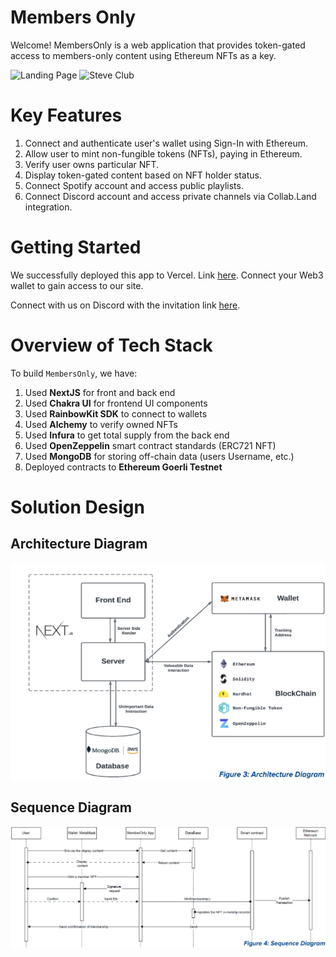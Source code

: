 # Members Only

Welcome! MembersOnly is a web application that provides token-gated access to members-only content using Ethereum NFTs as a key.

![Landing Page](/app/public/LandingPage.png)
![Steve Club](/app/public/SteveClub.png)

# Key Features

1. Connect and authenticate user's wallet using Sign-In with Ethereum.
2. Allow user to mint non-fungible tokens (NFTs), paying in Ethereum.
3. Verify user owns particular NFT.
4. Display token-gated content based on NFT holder status.
5. Connect Spotify account and access public playlists.
6. Connect Discord account and access private channels via Collab.Land integration.

# Getting Started

We successfully deployed this app to Vercel. Link [here](https://qut-capstone-2023.vercel.app/). Connect your Web3 wallet to gain access to our site. 

Connect with us on Discord with the invitation link [here](https://discord.gg/Mz3VGaekfW).

# Overview of Tech Stack

To build `MembersOnly`, we have:

1. Used **NextJS** for front and back end
2. Used **Chakra UI** for frontend UI components
3. Used **RainbowKit SDK** to connect to wallets
4. Used **Alchemy** to verify owned NFTs
5. Used **Infura** to get total supply from the back end
6. Used **OpenZeppelin** smart contract standards (ERC721 NFT)
7. Used **MongoDB** for storing off-chain data (users Username, etc.)
8. Deployed contracts to **Ethereum Goerli Testnet**

# Solution Design

## Architecture Diagram
![Architecture Diagram](/app/public/ArchitectureDiagram.png)

## Sequence Diagram
![Sequence Diagram](/app/public/SequenceDiagram.png)


